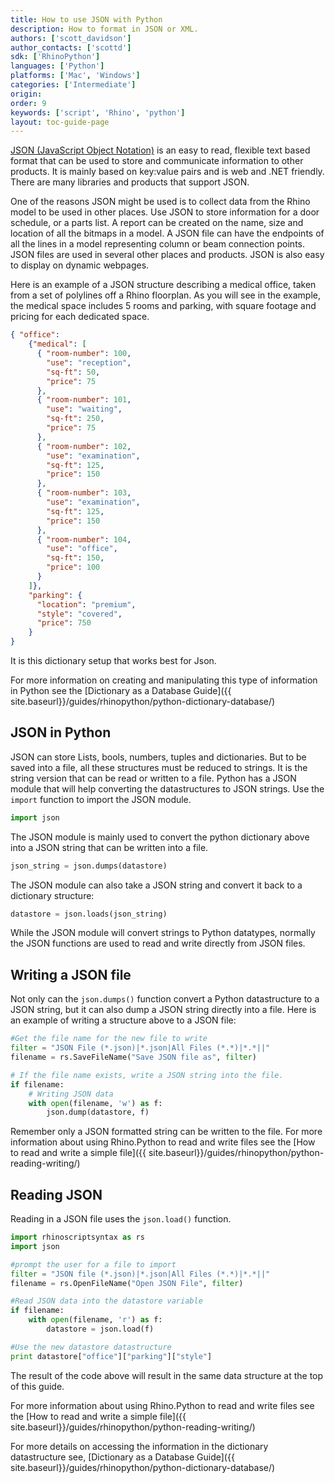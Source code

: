 ```yaml
---
title: How to use JSON with Python
description: How to format in JSON or XML.
authors: ['scott_davidson']
author_contacts: ['scottd']
sdk: ['RhinoPython']
languages: ['Python']
platforms: ['Mac', 'Windows']
categories: ['Intermediate']
origin:
order: 9
keywords: ['script', 'Rhino', 'python']
layout: toc-guide-page
---
```


[JSON (JavaScript Object Notation)](http://www.json.org/) is an easy to read, flexible text based format that can be used to store and communicate information to other products. It is mainly based on key:value pairs and is web and .NET friendly.  There are many libraries and products that support JSON.

One of the reasons JSON might be used is to collect data from the Rhino model to be used in other places.  Use JSON to store information for a door schedule, or a parts list.  A report can be created on the name, size and location of all the bitmaps in a model.  A JSON file can have the endpoints of all the lines in a model representing column or beam connection points. JSON files are used in several other places and products.  JSON is also easy to display on dynamic webpages.

Here is an example of a JSON structure describing a medical office, taken from a set of polylines off a Rhino floorplan. As you will see in the example, the medical space includes 5 rooms and parking, with square footage and pricing for each dedicated space.

```json
{ "office": 
    {"medical": [
      { "room-number": 100,
        "use": "reception",
        "sq-ft": 50,
        "price": 75
      },
      { "room-number": 101,
        "use": "waiting",
        "sq-ft": 250,
        "price": 75
      },
      { "room-number": 102,
        "use": "examination",
        "sq-ft": 125,
        "price": 150
      },
      { "room-number": 103,
        "use": "examination",
        "sq-ft": 125,
        "price": 150
      },
      { "room-number": 104,
        "use": "office",
        "sq-ft": 150,
        "price": 100
      }
    ]},
    "parking": {
      "location": "premium",
      "style": "covered",
      "price": 750
    }
} 
```
It is this dictionary setup that works best for Json.

For more information on creating and manipulating this type of information in Python see the [Dictionary as a Database Guide]({{ site.baseurl}}/guides/rhinopython/python-dictionary-database/)

## JSON in Python

JSON can store Lists, bools, numbers, tuples and dictionaries. But to be saved into a file, all these structures must be reduced to strings. It is the string version that can be read or written to a file. Python has a JSON module that will help converting the datastructures to JSON strings. Use the `import` function to import the JSON module.

```python
import json
```
The JSON module is mainly used to convert the python dictionary above into a JSON string that can be written into a file.

```python
json_string = json.dumps(datastore)
```

The JSON module can also take a JSON string and convert it back to a dictionary structure:

```python
datastore = json.loads(json_string)
```

While the JSON module will convert strings to Python datatypes, normally the JSON functions are used to read and write directly from JSON files.

## Writing a JSON file

Not only can the `json.dumps()` function convert a Python datastructure to a JSON string, but it can also dump a JSON string directly into a file.  Here is an example of writing a structure above to a JSON file:

```python
#Get the file name for the new file to write
filter = "JSON File (*.json)|*.json|All Files (*.*)|*.*||"
filename = rs.SaveFileName("Save JSON file as", filter)

# If the file name exists, write a JSON string into the file.
if filename:
    # Writing JSON data
    with open(filename, 'w') as f:
        json.dump(datastore, f)
```

Remember only a JSON formatted string can be written to the file. For more information about using Rhino.Python to read and write files see the [How to read and write a simple file]({{ site.baseurl}}/guides/rhinopython/python-reading-writing/)

## Reading JSON

Reading in a JSON file uses the `json.load()` function.

```python
import rhinoscriptsyntax as rs
import json

#prompt the user for a file to import
filter = "JSON file (*.json)|*.json|All Files (*.*)|*.*||"
filename = rs.OpenFileName("Open JSON File", filter)

#Read JSON data into the datastore variable
if filename:
    with open(filename, 'r') as f:
        datastore = json.load(f)

#Use the new datastore datastructure
print datastore["office"]["parking"]["style"]
```

The result of the code above will result in the same data structure at the top of this guide.

For more information about using Rhino.Python to read and write files see the [How to read and write a simple file]({{ site.baseurl}}/guides/rhinopython/python-reading-writing/)

For more details on accessing the information in the dictionary datastructure see,  [Dictionary as a Database Guide]({{ site.baseurl}}/guides/rhinopython/python-dictionary-database/)
